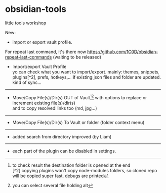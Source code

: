 # obsidian-tools
little tools workshop

New: 
- import or export vault profile.

For repeat last command, it's there now https://github.com/1C0D/obsidian-repeat-last-commands (waiting to be released)

- Import/export  Vault Profile  
  yo can check what you want to import/export. mainly: themes, snippets, plugins[^2], prefs, hotkeys,...
  if existing json files and folder are updated. kind of sync...   


---
- Move/Copy File(s)/Dir(s) OUT of Vault[^1][^0]
  with options to replace or increment existing file(s)/dir(s)   
  and to copy resolved links too (md, jpg...) 
--- 
- Move/Copy File(s)/Dir(s) To Vault or folder (folder context menu)
---
- added search from directory improved (by Liam)
---
- each part of the plugin can be disabled in settings.

[^0]: you can select several file holding alt  
[^1]: to check result the destination folder is opened at the end  
[^2] copying plugins won't copy node-modules folders, so cloned repo will be copied super fast. debugs are printed